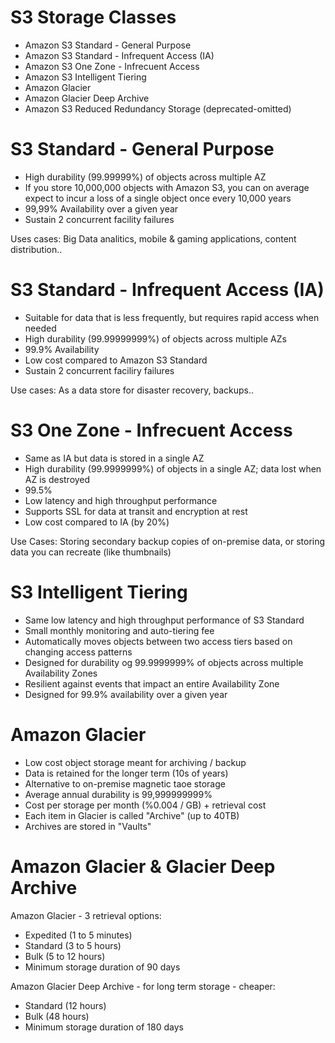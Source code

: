 # S3 Storage Classes

- Amazon S3 Standard - General Purpose
- Amazon S3 Standard - Infrequent Access (IA)
- Amazon S3 One Zone - Infrecuent Access
- Amazon S3 Intelligent Tiering
- Amazon Glacier
- Amazon Glacier Deep Archive
- Amazon S3 Reduced Redundancy Storage (deprecated-omitted)

# S3 Standard - General Purpose

- High durability (99.99999%) of objects across multiple AZ
- If you store 10,000,000 objects with Amazon S3, you can on average expect to incur a loss of a single object once every 10,000 years
- 99,99% Availability over a given year
- Sustain 2 concurrent facility failures

Uses cases: Big Data analitics, mobile & gaming applications, content distribution..

# S3 Standard - Infrequent Access (IA)

- Suitable for data that is less frequently, but requires rapid access when needed
- High durability (99.99999999%) of objects across multiple AZs
- 99.9% Availability
- Low cost compared to Amazon S3 Standard
- Sustain 2 concurrent faciliry failures

Use cases: As a data store for disaster recovery, backups..

# S3 One Zone - Infrecuent Access

- Same as IA but data is stored in a single AZ
- High durability (99.9999999%) of objects in a single AZ; data lost when AZ is destroyed
- 99.5%
- Low latency and high throughput performance
- Supports SSL for data at transit and encryption at rest
- Low cost compared to IA (by 20%)

Use Cases: Storing secondary backup copies of on-premise data, or storing data you can recreate (like thumbnails)

# S3 Intelligent Tiering 

- Same low latency and high throughput performance of S3 Standard
- Small monthly monitoring and auto-tiering fee
- Automatically moves objects between two access tiers based on changing access patterns
- Designed for durability og 99.9999999% of objects across multiple Availability Zones
- Resilient against events that impact an entire Availability Zone
- Designed for 99.9% availability over a given year

# Amazon Glacier 

- Low cost object storage meant for archiving / backup
- Data is retained for the longer term (10s of years)
- Alternative to on-premise magnetic taoe storage
- Average annual durability is 99,999999999%
- Cost per storage per month (%0.004 / GB) + retrieval cost
- Each item in Glacier is called "Archive" (up to 40TB)
- Archives are stored in "Vaults"
 
# Amazon Glacier & Glacier Deep Archive

Amazon Glacier - 3 retrieval options:
- Expedited (1 to 5 minutes)
- Standard (3 to 5 hours)
- Bulk (5 to 12 hours)
- Minimum storage duration of 90 days

Amazon Glacier Deep Archive - for long term storage - cheaper:
- Standard (12 hours)
- Bulk (48 hours)
- Minimum storage duration of 180 days
